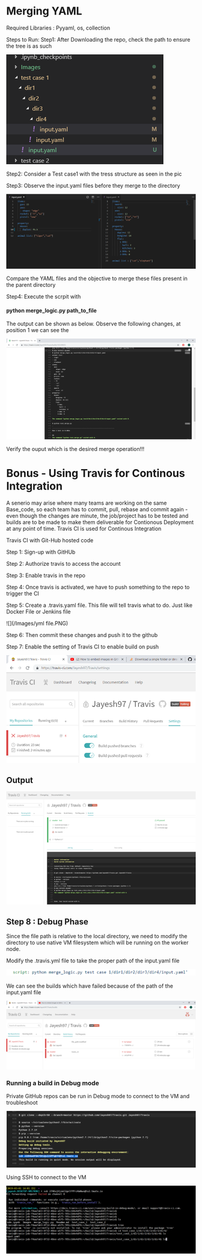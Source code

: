 # Merging YAML

Required Libraries : Pyyaml, os, collection

Steps to Run:
Step1: After Downloading the repo, check the path to ensure the tree is as such

![](/Images/test_Case1_tree.PNG)

Step2: Consider a Test case1 with the tress structure as seen in the pic

Step3: Observe the input.yaml files before they merge to the directory

![](/Images/before_modify.PNG)

Compare the YAML files and the objective to merge these files present in the parent directory

Step4: Execute the scrpit with 

#### python merge_logic.py path_to_file

The output can be shown as below. Observe the following changes, at position 1 we can see the 

![](/Images/Modified_file.PNG)

Verify the ouput which is the desired merge operation!!!


# Bonus - Using Travis for Continous Integration

A senerio may arise where many teams are working on the same Base_code, so each team has to commit, pull, rebase and commit again - even though the changes are minute, the job/project has to be tested and builds are to be made to make them deliverable for Contionous Deployment at any point of time. Travis CI is used for Continous Integration 

Travis CI with Git-Hub hosted code

Step 1: Sign-up with GitHUb

Step 2: Authorize travis to access the account 

Step 3: Enable travis in the repo

Step 4: Once travis is activated, we have to push something to the repo to trigger the CI

Step 5: Create a .travis.yaml file. This file will tell travis what to do. Just like Docker File or Jenkins file

![](/Images/yml file.PNG)

Step 6: Then commit these changes and push it to the github

Step 7: Enable the setting of Travis CI to enable build on push 

![](/Images/build_options.PNG)

## Output

![](/Images/output.PNG)

## Step 8 : Debug Phase

Since the file path is relative to the local directory, we need to modify the directory to use native VM filesystem which will be running on the worker node.

Modify the .travis.yml file to take the proper path of the input.yaml file

![](/Images/debug_1.PNG)

We can see the builds which have failed because of the path of the input.yaml file

![](/Images/debug_2.PNG)

### Running a build in Debug mode

Private GitHub repos can be run in Debug mode to connect to the VM and troubleshoot

![](/Images/debug_2_1.PNG)

Using SSH to connect to the VM

![](/Images/debug_3.PNG)
